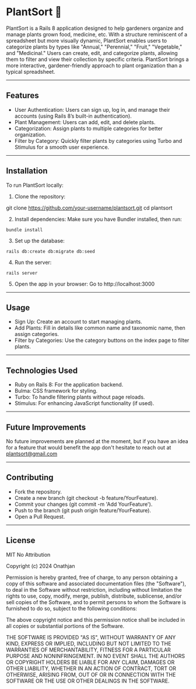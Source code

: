 # PlantSort 🌱

PlantSort is a Rails 8 application designed to help gardeners organize and manage plants grown food, medicine, etc. With a structure reminiscent of a spreadsheet but more visually dynamic, PlantSort enables users to categorize plants by types like "Annual," "Perennial," "Fruit," "Vegetable," and "Medicinal." Users can create, edit, and categorize plants, allowing them to filter and view their collection by specific criteria. PlantSort brings a more interactive, gardener-friendly approach to plant organization than a typical spreadsheet.

---

## Features

- User Authentication: Users can sign up, log in, and manage their accounts (using Rails 8’s built-in authentication).
- Plant Management: Users can add, edit, and delete plants.
- Categorization: Assign plants to multiple categories for better organization.
- Filter by Category: Quickly filter plants by categories using Turbo and Stimulus for a smooth user experience.

---

## Installation

To run PlantSort locally:

1. Clone the repository:

git clone https://github.com/your-username/plantsort.git
cd plantsort

2. Install dependencies: Make sure you have Bundler installed, then run:

```bundle install```

3. Set up the database:

```rails db:create db:migrate db:seed```

4. Run the server:

```rails server```

5. Open the app in your browser: Go to http://localhost:3000

---

## Usage

- Sign Up: Create an account to start managing plants.
- Add Plants: Fill in details like common name and taxonomic name, then assign categories.
- Filter by Categories: Use the category buttons on the index page to filter plants.

---

## Technologies Used

- Ruby on Rails 8: For the application backend.
- Bulma: CSS framework for styling.
- Turbo: To handle filtering plants without page reloads.
- Stimulus: For enhancing JavaScript functionality (if used).

---

## Future Improvements

No future improvements are planned at the moment, but if you have an idea for a feature that would benefit the app don't hesitate to reach out at plantsort@gmail.com

---

## Contributing

- Fork the repository.
- Create a new branch (git checkout -b feature/YourFeature).
- Commit your changes (git commit -m 'Add YourFeature').
- Push to the branch (git push origin feature/YourFeature).
- Open a Pull Request.

---

## License

MIT No Attribution

Copyright (c) 2024 Onathjan

Permission is hereby granted, free of charge, to any person obtaining a copy
of this software and associated documentation files (the "Software"), to deal
in the Software without restriction, including without limitation the rights
to use, copy, modify, merge, publish, distribute, sublicense, and/or sell
copies of the Software, and to permit persons to whom the Software is
furnished to do so, subject to the following conditions:

The above copyright notice and this permission notice shall be included in all
copies or substantial portions of the Software.

THE SOFTWARE IS PROVIDED "AS IS", WITHOUT WARRANTY OF ANY KIND, EXPRESS OR
IMPLIED, INCLUDING BUT NOT LIMITED TO THE WARRANTIES OF MERCHANTABILITY,
FITNESS FOR A PARTICULAR PURPOSE AND NONINFRINGEMENT. IN NO EVENT SHALL THE
AUTHORS OR COPYRIGHT HOLDERS BE LIABLE FOR ANY CLAIM, DAMAGES OR OTHER
LIABILITY, WHETHER IN AN ACTION OF CONTRACT, TORT OR OTHERWISE, ARISING FROM,
OUT OF OR IN CONNECTION WITH THE SOFTWARE OR THE USE OR OTHER DEALINGS IN THE
SOFTWARE.